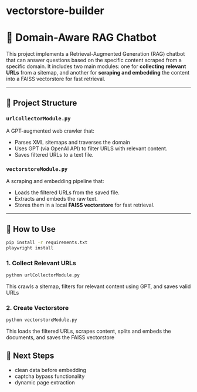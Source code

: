 # vectorstore-builder
# 💬 Domain-Aware RAG Chatbot

This project implements a Retrieval-Augmented Generation (RAG) chatbot that can answer questions based on the specific content scraped from a specific domain. It includes two main modules: one for **collecting relevant URLs** from a sitemap, and another for **scraping and embedding** the content into a FAISS vectorstore for fast retrieval.

---

## 🧱 Project Structure

### `urlCollectorModule.py`
A GPT-augmented web crawler that:
- Parses XML sitemaps and traverses the domain
- Uses GPT (via OpenAI API) to filter URLS with relevant content.
- Saves filtered URLs to a text file.

### `vectorstoreModule.py`
A scraping and embedding pipeline that:
- Loads the filtered URLs from the saved file.
- Extracts and embeds the raw text.
- Stores them in a local **FAISS vectorstore** for fast retrieval.

---

## 🚀 How to Use
```bash
pip install -r requirements.txt
playwright install
```
### 1. Collect Relevant URLs
```bash
python urlCollectorModule.py
```
This crawls a sitemap, filters for relevant content using GPT, and saves valid URLs

### 2. Create Vectorstore
```bash
python vectorstoreModule.py
```
This loads the filtered URLs, scrapes content, splits and embeds the documents, and saves the FAISS vectorstore

## 🧠 Next Steps
- clean data before embedding
- captcha bypass functionality
- dynamic page extraction
